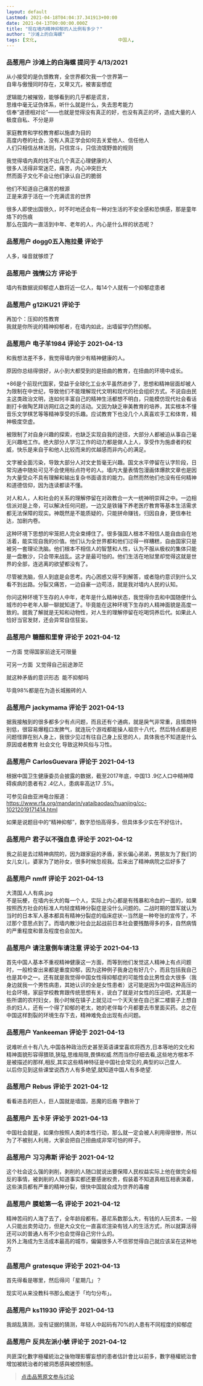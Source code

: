 ```yaml
---
layout: default
Lastmod: 2021-04-18T04:04:37.341913+00:00
date: 2021-04-13T00:00:00.000Z
title: "现在墙内精神抑郁的人比例有多少？"
author: "沙滩上的白海螺"
tags: [文化,								中国人,								心理,								心理健康]
---
```



### 品葱用户 **沙滩上的白海螺** 提问于 4/13/2021
    
从小接受的是仇恨教育，全世界都欠我一个世界第一  
自卑与傲慢同时存在，又卑又亢，被害妄想症  
  
逻辑能力被摧毁，能够看到的几乎都是谎言，  
思维中毫无证伪体系，听什么就是什么，失去思考能力  
信奉“道德相对论”——也就是觉得没有真正的好，也没有真正的坏，造成大量的人极度自私、不分是非  
  
家庭教育和学校教育都以施虐为目的  
高度内卷的社会，没有人真正学会如何去关爱他人、信任他人  
人们只相信丛林法则，只信宫斗，只信流氓野兽的规则  
  
我觉得墙内真的找不出几个真正心理健康的人  
很多人活得非常迷茫，痛苦，内心冲突巨大  
然而面子文化不会让他们承认自己的脆弱  
  
他们不知道自己痛苦的根源   
正是来源于活在一个充满谎言的世界  
  
很多人即使出国很久，时不时地还会有一种对生活的不安全感和恐惧感，那是童年烙下的伤痕  
那么在国内一直活到中年、老年的人，内心是什么样的状态呢？
    
                

### 品葱用户 **dogg0五入拖拉曼** 评论于 
        
人多，噪音就够烦了
        
                

### 品葱用户 **強情公方** 评论于 
        
墙内有数据说抑郁症人数将近一亿人，每14个人就有一个抑郁症患者
        
                

### 品葱用户 **g12iKU21** 评论于 
        
再加个：压抑的性教育  
我就是你所说的精神抑郁者，在墙内如此，出墙留学仍然抑郁。
        
                

### 品葱用户 **电子羊1984** 评论于 2021-04-13
        
和我想法差不多，我觉得墙内很少有精神健康的人。  
  
原因你总结得很好，从小到大都受到的是扭曲的教育，在扭曲的环境中成长。  
  
+86是个前现代国家，受益于全球化工业水平虽然进步了，思想和精神层面却被人为限制在中世纪，导致他们不能理解现代文明和现代的社会组织方式。不说自由民主这类政治文明，连如何丰富自己的精神生活都想不明白，只能模仿现代社会看话剧打卡做陶艺拜访网红店之类的活动。又因为缺乏审美教育的培养，其实根本不懂音乐文学棋艺等等精神享受的乐趣。应试教育下也没几个人真喜欢手工和体育，精神极度空虚。  
  
被限制了对自身兴趣的探索，也缺乏实现自我的途径，大部分人都被迫从事自己毫无兴趣地工作。绝大部分人学习工作的动力都是做人上人，享受作为施虐者的权威，快乐是来自于和他人比较而来的优越感而非内心的满足。  
  
文字被全面污染，导致大部分人对文史哲毫无兴趣。国文水平停留在认字阶段，日常沟通中随处可见不会使用标点符号的人。墙内大量表情包漫画体爆款文章也是因为大量受众不具有理解和输出复杂书面语言的能力。自然而然他们也没有任何精神和道德信仰，因为连读都读不懂。  
  
对人和人，人和社会的关系的理解停留在对政教合一大一统神明崇拜之中。一边相信派对是上帝，可以解决任何问题，一边又是铁锤下养老医疗教育等基本生活需求都无法保障的现实。神既然是不能质疑的，只能拼命赚钱，归因自身，更信奉社达，加剧内卷。  
  
这种环境下思想的牢笼把人完全束缚住了。很多强国人根本不相信人能自由自在地活着，能实现自我的价值。他们认为全世界都和他们过得一样糟糕，自由国家只是被另一套理论洗脑。他们根本不相信人的智慧和人性，认为不服从极权的集体只能是一盘散沙，只会带来战乱。这才是最可怕的。他们生活在地狱里却觉得这就是世界的全部，连逃离的欲望都没有了。  
  
尽管被洗脑，但人到底是会思考。内心困惑又得不到解答，或者隐约意识到什么又看不到出路。分裂又痛苦，一边自豪一边苟活，就是我对墙内人民的认知。  
  
你问这种环境下生存的人中年，老年是什么精神状态，我觉得你去和中国随便什么城市的中老年人聊一聊就知道了。毕竟能在这种环境下生存的人精神面貌是高度一致的。就我了解就是无知和动物性，对人生的理解停留在吃喝饲养后代。如果此人恰好当官发财，还会异常自信狂妄。
        
                

### 品葱用户 **糖醋和里脊** 评论于 2021-04-12
        
一方面 觉得国家前途无可限量  
  
可另一方面  又觉得自己前途渺茫  
  
就这种矛盾的意识形态  能不抑郁吗  
  
毕竟98%都是在为造长城搬砖的人
        
                

### 品葱用户 **jackymama** 评论于 2021-04-13
        
据我接触到的很多都多少有点问题，而且还有个通病，就是戾气非常重，且情商特别低，很容易爆粗口发脾气，就连玩个游戏都能操人祖宗十八代，然后特点都是把问题怪罪在别人身上，我很少见过有往自己身上反思的人，具体我也不知道是什么原因或者教育 社会文化 导致这种风俗与习性。
        
                

### 品葱用户 **CarlosGuevara** 评论于 2021-04-13
        
根据中国卫生健康委员会披露的数据，截至2017年底，中国13 .9亿人口中精神障碍疾病的患者有2 .4亿人，患病率高达17 .5%。  
  
可参见自由亚洲电台报道：https://www.rfa.org/mandarin/yataibaodao/huanjing/cc-10212019171414.html  
  
如果是说题目中的“精神抑郁”，数字恐怕高得多，但具体多少实在不好估计。
        
                

### 品葱用户 **君子以不强自息** 评论于 2021-04-12
        
我之前是去过精神病院的，因为跟家庭的矛盾，家长偏心弟弟，男朋友为了我们的女儿女儿，婆家为了她孙女，很多时候忽视我。后来出了精神病院之后好多了
        
                

### 品葱用户 **nmff** 评论于 2021-04-13
        
大清国人人有病.jpg  
不是玩梗，在墙内长大的每一个人，实际上内心都是有残暴和冷血的一面的，如果按照西方社会的标准人均轻度精神分裂症是没什么问题的。二战时期的盟军就认为当时的日本军人基本都具有精神分裂症的临床症状--当然是一种夸张的宣传了，不过那个意思点到了。而墙内散沙社会比起战前日本社会要残酷得多的多，自然病情的严重程度和普及程度也会加大。
        
                

### 品葱用户 **请注意倒车请注意** 评论于 2021-04-13
        
首先中国人基本不重视精神健康这一方面，而等到他们发觉这人精神上有点问题时，一般检查出来都是重度抑郁，因为这种例子我身边有好几个，而且包括我自己也是其中之一。还有就是我觉得中国女性得抑郁症的可能性会比男性会大很多（我身边就我一个男性病患，其她认识的全是女性患者）这可能是因为中国这种高压的社会环境，家庭学校教育跟传统思想有关，说白了就是对女性的压迫吧，尤其是一些所谓的农村妇女，我小时候在镇子上就见过一个天天坐在自己家二楼窗子上想自杀的妇人，还有一个得了抑郁的老太，她的老伴每个月都要去市里面买药。总之在中国这样割裂的环境生存下去，精神难免会出现有点问题。
        
                

### 品葱用户 **Yankeeman** 评论于 2021-04-13
        
说难听点十有八九.中国各种政治历史甚至英语课堂喜欢将西方,日本等地的文化和精神面貌形容得猥琐,狭隘,思维局限,畏惧权威.然而当你仔细去看,这些地方根本不是被描述的那样,相反,其实这些精神特征是中国社会常见的,典型的以己度人.  
以后你见到这些课堂说西方人有多绝望,就知道中国人有多绝望.
        
                

### 品葱用户 **Rebus** 评论于 2021-04-12
        
看看进击的巨人，巨人国就是墙国，恶魔的后裔 字数补丁
        
                

### 品葱用户 **五卡牙** 评论于 2021-04-13
        
中国社会就是，如果你按照人类的本性行动，那么就一定会被人利用得很惨，所以为了不被别人利用，大家会把自己扭曲成非常可怕的样子。
        
                

### 品葱用户 **习习弗斯** 评论于 2021-04-12
        
这个社会这么强的剥削，剥削的人随口就说出要保障人民权益实际上他在做完全相反的事情，被剥削的人知道事实都还要感谢权贵，假装着不知道真相互相表演着，这些演员都有严重的精神分裂，很快中国就会成为世界的毒瘤
        
                

### 品葱用户 **膜蛤第一名** 评论于 2021-04-12
        
精神苦闷的人海了去了，全年龄段都有。基尼系数那么大，有钱的人玩资本，一般人只能出卖劳动力，但是大众文化一直喜欢渲染有钱人的生活方式，所以就算活得还可以的普通人有不少也会觉得自己穷什么的。  
另外上海成为生活成本最高的城市，偏偏很多人不信邪觉得自己就应该呆在这种地方
        
                

### 品葱用户 **gratesque** 评论于 2021-04-13
        
首先得看是哪里，然后得问「星期几」？  
  
现实可从来没教科书那么痴迷于「均匀分布」。
        
                

### 品葱用户 **ks11930** 评论于 2021-04-13
        
我胡乱猜测，没有证据的猜测，年轻人中起码有70%的人患有不同程度的抑郁症
        
                

### 品葱用户 **反共左派小號** 评论于 2021-04-12
        
共匪深化數字極權統治之後物理影響妄想的患者估計會比以前多，數字極權統治會增加被統治者的被洞悉感與被控制感。
        
                





> [点击品葱原文参与讨论](https://pincong.rocks/question/37920)

